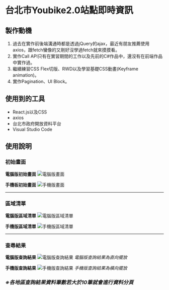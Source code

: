 # 台北市Youbike2.0站點即時資訊

## 製作動機
1. 過去在實作前後端溝通時都是透過jQuery的ajax，最近有朋友推薦使用axios，跟fetch蠻像的又剛好沒學過fetch就來摸摸看。
2. 實作Call API只有在實習期間的工作以及先前的C#作品中，還沒有在前端作品中實作過。
3. 繼續練習CSS Flex切版、RWD以及學習基礎CSS動畫(Keyframe animation)。
4. 實作Pagination、UI Block。

## 使用到的工具
* React.js以及CSS
* axios
* 台北市政府開放資料平台
* Visual Studio Code

## 使用說明

### 初始畫面
**電腦版初始畫面**
![電腦版畫面](https://i.imgur.com/jaEm4xY.png)

**手機板初始畫面**
![手機版畫面](https://i.imgur.com/c91ROHE.jpg)

---

### 區域清單
**電腦版區域清單**
![電腦版區域清單](https://i.imgur.com/IS2rlxR.png)

**手機版區域清單**
![手機版區域清單](https://i.imgur.com/osNHn1u.jpg)


---

### 查尋結果
**電腦版查詢結果**
![電腦版查詢結果](https://i.imgur.com/dYnINht.png)
*電腦版查詢結果為直向擺放*

**手機版查詢結果**
![手機版查詢結果](https://i.imgur.com/vZ5Ob6W.jpg)
*手機版查詢結果為橫向擺放*

### ***※各地區查詢結果資料筆數若大於10筆就會進行資料分頁***